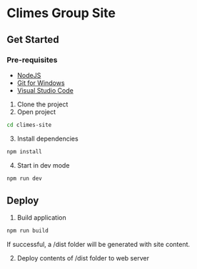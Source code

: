 # Climes Group Site

## Get Started

### Pre-requisites

- [NodeJS](https://nodejs.org/en)
- [Git for Windows](https://git-scm.com/downloads)
- [Visual Studio Code](https://code.visualstudio.com/)

1. Clone the project
2. Open project

```bash
cd climes-site
```

3. Install dependencies

```bash
npm install
```

4. Start in dev mode

```bash
npm run dev
```

## Deploy

1. Build application

```bash
npm run build
```

If successful, a /dist folder will be generated with site content.

2. Deploy contents of /dist folder to web server
